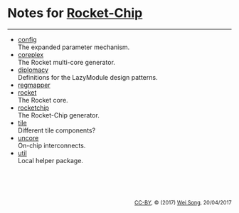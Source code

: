 Notes for [Rocket-Chip](https://github.com/ucb-bar/rocket-chip)
================

**************

+ [config](config.md)<br>
  The expanded parameter mechanism.
+ [coreplex](coreplex.md)<br>
  The Rocket multi-core generator.
+ [diplomacy](diplomacy.md)<br>
  Definitions for the LazyModule design patterns.
+ [regmapper](regmapper.md)
+ [rocket](rocket.md)<br>
  The Rocket core.
+ [rocketchip](rocketchip.md)<br>
  The Rocket-Chip generator.
+ [tile](tile.md)<br>
  Different tile components?
+ [uncore](uncore.md)<br>
  On-chip interconnects.
+ [util](util.md)<br>
  Local helper package.


<br><br><br><p align="right"><sub>[CC-BY](https://creativecommons.org/licenses/by/3.0/), &copy; (2017) [Wei Song](mailto:wsong83@gmail.com), 20/04/2017</sub></p>
